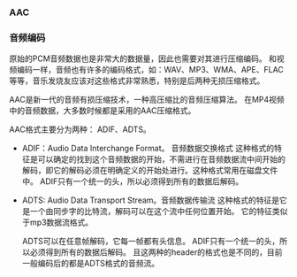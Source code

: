 ### AAC

### 音频编码

原始的PCM音频数据也是非常大的数据量，因此也需要对其进行压缩编码。
和视频编码一样，音频也有许多的编码格式，如：WAV、MP3、WMA、APE、FLAC等等，音乐发烧友应该对这些格式非常熟悉，特别是后两种无损压缩格式。

AAC是新一代的音频有损压缩技术，一种高压缩比的音频压缩算法。
在MP4视频中的音频数据，大多数时候都是采用的AAC压缩格式。

AAC格式主要分为两种： ADIF、ADTS。

- ADIF：Audio Data Interchange Format。 音频数据交换格式
    这种格式的特征是可以确定的找到这个音频数据的开始，不需进行在音频数据流中间开始的解码，即它的解码必须在明确定义的开始处进行。这种格式常用在磁盘文件中。
    ADIF只有一个统一的头，所以必须得到所有的数据后解码。
- ADTS: Audio Data Transport Stream。音频数据传输流
    这种格式的特征是它是一个由同步字的比特流，解码可以在这个流中任何位置开始。
    它的特征类似于mp3数据流格式。

    ADTS可以在任意帧解码，它每一帧都有头信息。
    ADIF只有一个统一的头，所以必须得到所有的数据后解码。
且这两种的header的格式也是不同的，目前一般编码后的都是ADTS格式的音频流。 
